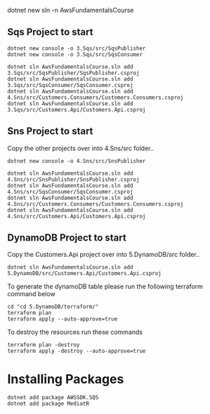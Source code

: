 dotnet new sln -n AwsFundamentalsCourse

## Sqs Project to start

```shell
dotnet new console -o 3.Sqs/src/SqsPublisher
dotnet new console -o 3.Sqs/src/SqsConsumer

dotnet sln AwsFundamentalsCourse.sln add 3.Sqs/src/SqsPublisher/SqsPublisher.csproj
dotnet sln AwsFundamentalsCourse.sln add 3.Sqs/src/SqsConsumer/SqsConsumer.csproj
dotnet sln AwsFundamentalsCourse.sln add 4.Sns/src/Customers.Consumers/Customers.Consumers.csproj
dotnet sln AwsFundamentalsCourse.sln add 3.Sqs/src/Customers.Api/Customers.Api.csproj
```

## Sns Project to start

Copy the other projects over into 4.Sns/src folder..

```shell
dotnet new console -o 4.Sns/src/SnsPublisher

dotnet sln AwsFundamentalsCourse.sln add 4.Sns/src/SnsPublisher/SnsPublisher.csproj
dotnet sln AwsFundamentalsCourse.sln add 4.Sns/src/SqsConsumer/SqsConsumer.csproj
dotnet sln AwsFundamentalsCourse.sln add 4.Sns/src/Customers.Consumers/Customers.Consumers.csproj
dotnet sln AwsFundamentalsCourse.sln add 4.Sns/src/Customers.Api/Customers.Api.csproj
```

## DynamoDB Project to start

Copy the Customers.Api project over into 5.DynamoDB/src folder..

```shell
dotnet sln AwsFundamentalsCourse.sln add 5.DynamoDB/src/Customers.Api/Customers.Api.csproj
```

To generate the dynamoDB table please run the following terraform command below

```shell
cd "cd 5.DynamoDB/terraform/"
terraform plan
terraform apply --auto-approve=true
```

To destroy the resources run these commands

```shell
terraform plan -destroy
terraform apply -destroy --auto-approve=true

```

# Installing Packages

```shell
dotnet add package AWSSDK.SQS
dotnet add package MediatR
```

